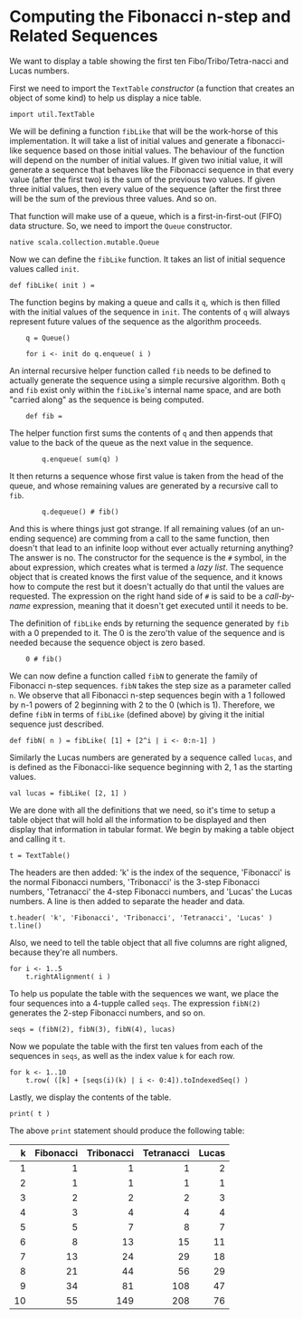 Computing the Fibonacci n-step and Related Sequences
====================================================

We want to display a table showing the first ten Fibo/Tribo/Tetra-nacci and Lucas numbers.

First we need to import the `TextTable` *constructor* (a function that creates an object of some kind) to help us display a nice table.

	import util.TextTable
	
We will be defining a function `fibLike` that will be the work-horse of this implementation.  It will take a list of initial values and generate a fibonacci-like sequence based on those initial values.  The behaviour of the function will depend on the number of initial values.  If given two initial value, it will generate a sequence that behaves like the Fibonacci sequence in that every value (after the first two) is the sum of the previous two values.  If given three initial values, then every value of the sequence (after the first three will be the sum of the previous three values.  And so on.

That function will make use of a queue, which is a first-in-first-out (FIFO) data structure.  So, we need to import the `Queue` constructor.

	native scala.collection.mutable.Queue

Now we can define the `fibLike` function.  It takes an list of initial sequence values called `init`.

	def fibLike( init ) =
	
The function begins by making a queue and calls it `q`, which is then filled with the initial values of the sequence in `init`.  The contents of `q` will always represent future values of the sequence as the algorithm proceeds.

		q = Queue()
		
		for i <- init do q.enqueue( i )

An internal recursive helper function called `fib` needs to be defined to actually generate the sequence using a simple recursive algorithm.  Both `q` and `fib` exist only within the `fibLike`'s internal name space, and are both "carried along" as the sequence is being computed.

		def fib =
		
The helper function first sums the contents of `q` and then appends that value to the back of the queue as the next value in the sequence.

			q.enqueue( sum(q) )
			
It then returns a sequence whose first value is taken from the head of the queue, and whose remaining values are generated by a recursive call to `fib`.

			q.dequeue() # fib()

And this is where things just got strange.  If all remaining values (of an un-ending sequence) are comming from a call to the same function, then doesn't that lead to an infinite loop without ever actually returning anything?  The answer is no.  The constructor for the sequence is the `#` symbol, in the about expression, which creates what is termed a *lazy list*.  The sequence object that is created knows the first value of the sequence, and it knows how to compute the rest but it doesn't actually do that until the values are requested.  The expression on the right hand side of `#` is said to be a *call-by-name* expression, meaning that it doesn't get executed until it needs to be.

The definition of `fibLike` ends by returning the sequence generated by `fib` with a 0 prepended to it.  The 0 is the zero'th value of the sequence and is needed because the sequence object is zero based.

		0 # fib()

We can now define a function called `fibN` to generate the family of Fibonacci n-step sequences.  `fibN` takes the step size as a parameter called `n`.  We observe that all Fibonacci n-step sequences begin with a 1 followed by n-1 powers of 2 beginning with 2 to the 0 (which is 1).  Therefore, we define `fibN` in terms of `fibLike` (defined above) by giving it the initial sequence just described.

	def fibN( n ) = fibLike( [1] + [2^i | i <- 0:n-1] )

Similarly the Lucas numbers are generated by a sequence called `lucas`, and is defined as the Fibonacci-like sequence beginning with 2, 1 as the starting values.

	val lucas = fibLike( [2, 1] )

We are done with all the definitions that we need, so it's time to setup a table object that will hold all the information to be displayed and then display that information in tabular format.  We begin by making a table object and calling it `t`.

	t = TextTable()
	
The headers are then added: 'k' is the index of the sequence, 'Fibonacci' is the normal Fibonacci numbers, 'Tribonacci' is the 3-step Fibonacci numbers, 'Tetranacci' the 4-step Fibonacci numbers, and 'Lucas' the Lucas numbers.  A line is then added to separate the header and data.

	t.header( 'k', 'Fibonacci', 'Tribonacci', 'Tetranacci', 'Lucas' )
	t.line()

Also, we need to tell the table object that all five columns are right aligned, because they're all numbers.

	for i <- 1..5
		t.rightAlignment( i )

To help us populate the table with the sequences we want, we place the four sequences into a 4-tupple called `seqs`.  The expression `fibN(2)` generates the 2-step Fibonacci numbers, and so on.

	seqs = (fibN(2), fibN(3), fibN(4), lucas)

Now we populate the table with the first ten values from each of the sequences in `seqs`, as well as the index value `k` for each row.

	for k <- 1..10
		t.row( ([k] + [seqs(i)(k) | i <- 0:4]).toIndexedSeq() )

Lastly, we display the contents of the table.

	print( t )

The above `print` statement should produce the following table:

| k  | Fibonacci | Tribonacci | Tetranacci | Lucas |
|---:|----------:|-----------:|-----------:|------:|
|  1 |         1 |          1 |          1 |     2 |
|  2 |         1 |          1 |          1 |     1 |
|  3 |         2 |          2 |          2 |     3 |
|  4 |         3 |          4 |          4 |     4 |
|  5 |         5 |          7 |          8 |     7 |
|  6 |         8 |         13 |         15 |    11 |
|  7 |        13 |         24 |         29 |    18 |
|  8 |        21 |         44 |         56 |    29 |
|  9 |        34 |         81 |        108 |    47 |
| 10 |        55 |        149 |        208 |    76 |

